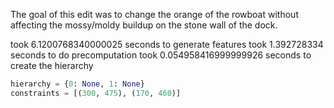 The goal of this edit was to change the orange of the rowboat without affecting the mossy/moldy buildup on the stone wall of the dock.

took 6.1200768340000025 seconds to generate features
took 1.392728334 seconds to do precomputation
took 0.054958416999999926 seconds to create the hierarchy

```python
hierarchy = {0: None, 1: None}
constraints = [(300, 475), (170, 460)]
```
